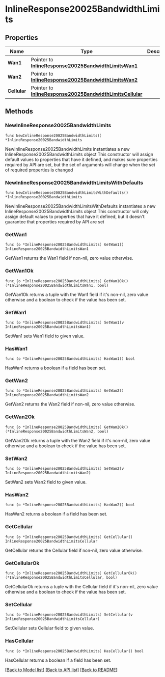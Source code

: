 # InlineResponse20025BandwidthLimits

## Properties

Name | Type | Description | Notes
------------ | ------------- | ------------- | -------------
**Wan1** | Pointer to [**InlineResponse20025BandwidthLimitsWan1**](InlineResponse20025BandwidthLimitsWan1.md) |  | [optional] 
**Wan2** | Pointer to [**InlineResponse20025BandwidthLimitsWan2**](InlineResponse20025BandwidthLimitsWan2.md) |  | [optional] 
**Cellular** | Pointer to [**InlineResponse20025BandwidthLimitsCellular**](InlineResponse20025BandwidthLimitsCellular.md) |  | [optional] 

## Methods

### NewInlineResponse20025BandwidthLimits

`func NewInlineResponse20025BandwidthLimits() *InlineResponse20025BandwidthLimits`

NewInlineResponse20025BandwidthLimits instantiates a new InlineResponse20025BandwidthLimits object
This constructor will assign default values to properties that have it defined,
and makes sure properties required by API are set, but the set of arguments
will change when the set of required properties is changed

### NewInlineResponse20025BandwidthLimitsWithDefaults

`func NewInlineResponse20025BandwidthLimitsWithDefaults() *InlineResponse20025BandwidthLimits`

NewInlineResponse20025BandwidthLimitsWithDefaults instantiates a new InlineResponse20025BandwidthLimits object
This constructor will only assign default values to properties that have it defined,
but it doesn't guarantee that properties required by API are set

### GetWan1

`func (o *InlineResponse20025BandwidthLimits) GetWan1() InlineResponse20025BandwidthLimitsWan1`

GetWan1 returns the Wan1 field if non-nil, zero value otherwise.

### GetWan1Ok

`func (o *InlineResponse20025BandwidthLimits) GetWan1Ok() (*InlineResponse20025BandwidthLimitsWan1, bool)`

GetWan1Ok returns a tuple with the Wan1 field if it's non-nil, zero value otherwise
and a boolean to check if the value has been set.

### SetWan1

`func (o *InlineResponse20025BandwidthLimits) SetWan1(v InlineResponse20025BandwidthLimitsWan1)`

SetWan1 sets Wan1 field to given value.

### HasWan1

`func (o *InlineResponse20025BandwidthLimits) HasWan1() bool`

HasWan1 returns a boolean if a field has been set.

### GetWan2

`func (o *InlineResponse20025BandwidthLimits) GetWan2() InlineResponse20025BandwidthLimitsWan2`

GetWan2 returns the Wan2 field if non-nil, zero value otherwise.

### GetWan2Ok

`func (o *InlineResponse20025BandwidthLimits) GetWan2Ok() (*InlineResponse20025BandwidthLimitsWan2, bool)`

GetWan2Ok returns a tuple with the Wan2 field if it's non-nil, zero value otherwise
and a boolean to check if the value has been set.

### SetWan2

`func (o *InlineResponse20025BandwidthLimits) SetWan2(v InlineResponse20025BandwidthLimitsWan2)`

SetWan2 sets Wan2 field to given value.

### HasWan2

`func (o *InlineResponse20025BandwidthLimits) HasWan2() bool`

HasWan2 returns a boolean if a field has been set.

### GetCellular

`func (o *InlineResponse20025BandwidthLimits) GetCellular() InlineResponse20025BandwidthLimitsCellular`

GetCellular returns the Cellular field if non-nil, zero value otherwise.

### GetCellularOk

`func (o *InlineResponse20025BandwidthLimits) GetCellularOk() (*InlineResponse20025BandwidthLimitsCellular, bool)`

GetCellularOk returns a tuple with the Cellular field if it's non-nil, zero value otherwise
and a boolean to check if the value has been set.

### SetCellular

`func (o *InlineResponse20025BandwidthLimits) SetCellular(v InlineResponse20025BandwidthLimitsCellular)`

SetCellular sets Cellular field to given value.

### HasCellular

`func (o *InlineResponse20025BandwidthLimits) HasCellular() bool`

HasCellular returns a boolean if a field has been set.


[[Back to Model list]](../README.md#documentation-for-models) [[Back to API list]](../README.md#documentation-for-api-endpoints) [[Back to README]](../README.md)


